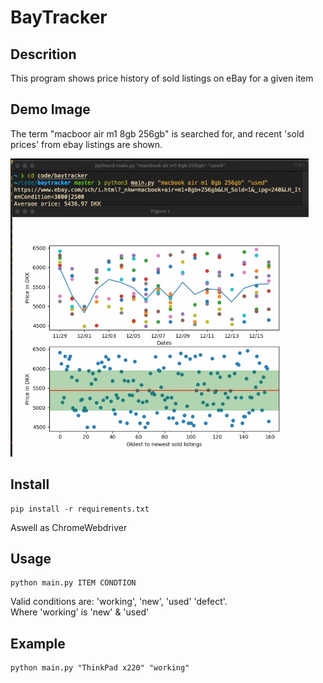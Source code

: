# BayTracker
## Descrition
This program shows price history of sold listings on eBay for a given item

## Demo Image

The term "macboor air m1 8gb 256gb" is searched for, and recent 'sold prices' from ebay listings are shown.

![Demo](./images/demo.png)

## Install
```
pip install -r requirements.txt
```
Aswell as ChromeWebdriver

## Usage

```
python main.py ITEM CONDTION
```
Valid conditions are: 'working', 'new', 'used' 'defect'. \
Where 'working' is 'new' & 'used'

## Example
```
python main.py "ThinkPad x220" "working"
```
